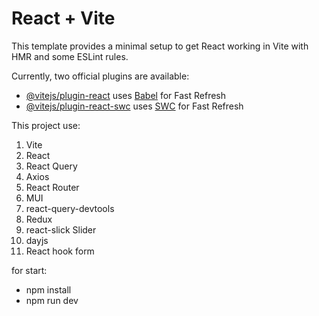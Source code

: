 # React + Vite

This template provides a minimal setup to get React working in Vite with HMR and some ESLint rules.

Currently, two official plugins are available:

- [@vitejs/plugin-react](https://github.com/vitejs/vite-plugin-react/blob/main/packages/plugin-react/README.md) uses [Babel](https://babeljs.io/) for Fast Refresh
- [@vitejs/plugin-react-swc](https://github.com/vitejs/vite-plugin-react-swc) uses [SWC](https://swc.rs/) for Fast Refresh

This project use:
1. Vite
2. React
3. React Query
4. Axios
5. React Router
6. MUI
7. react-query-devtools
8. Redux
9. react-slick Slider
10. dayjs
11. React hook form

for start:
- npm install
- npm run dev